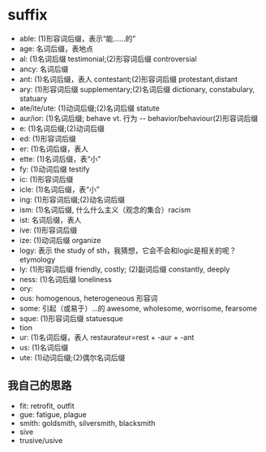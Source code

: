 # suffix

- able: (1)形容词后缀，表示“能……的”
- age: 名词后缀，表地点
- al: (1)名词后缀 testimonial;(2)形容词后缀 controversial
- ancy: 名词后缀
- ant: (1)名词后缀，表人 contestant;(2)形容词后缀 protestant,distant
- ary: (1)形容词后缀 supplementary;(2)名词后缀 dictionary, constabulary, statuary
- ate/ite/ute: (1)动词后缀;(2)名词后缀 statute
- aur/ior: (1)名词后缀; behave vt. 行为 -- behavior/behaviour(2)形容词后缀
- e: (1)名词后缀;(2)动词后缀
- ed: (1)形容词后缀
- er: (1)名词后缀，表人
- ette: (1)名词后缀，表“小”
- fy: (1)动词后缀 testify
- ic: (1)形容词后缀
- icle: (1)名词后缀，表“小”
- ing: (1)形容词后缀;(2)动名词后缀
- ism: (1)名词后缀, 什么什么主义（观念的集合）racism
- ist: 名词后缀，表人
- ive: (1)形容词后缀
- ize: (1)动词后缀 organize
- logy: 表示 the study of sth，我猜想，它会不会和logic是相关的呢？ etymology
- ly: (1)形容词后缀 friendly, costly; (2)副词后缀 constantly, deeply
- ness: (1)名词后缀 loneliness
- ory: 
- ous: homogenous, heterogeneous 形容词
- some: 引起（或易于）…的 awesome, wholesome, worrisome, fearsome
- sque: (1)形容词后缀 statuesque
- tion
- ur: (1)名词后缀，表人 restaurateur=rest + -aur + -ant
- us: (1)名词后缀
- ute: (1)动词后缀;(2)偶尔名词后缀


## 我自己的思路

- fit: retrofit, outfit
- gue: fatigue, plague
- smith: goldsmith, silversmith, blacksmith
- sive
- trusive/usive
